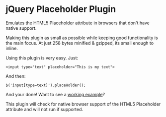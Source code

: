 # jQuery Placeholder Plugin

Emulates the HTML5 Placeholder attribute in browsers that don't have native support.

Making this plugin as small as possible while keeping good functionality is the main focus. At just 258 bytes minified & gzipped, its small enough to inline.

Using this plugin is very easy. Just:

    <input type="text" placeholder="This is my text">

And then:

    $('input[type=text]').placeHolder();

And your done! Want to see a [working example](http://jsfiddle.net/matthewbj/WPaSg/)?

This plugin will check for native browser support of the HTML5 Placeholder attribute and will not run if supported.
